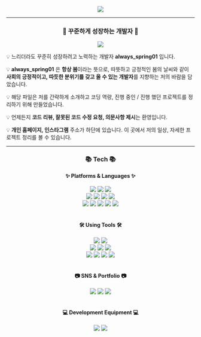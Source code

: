 <div align="center">
  <img src= "https://capsule-render.vercel.app/api?type=waving&color=6ccad0&height=400&section=footer&reversal=false&text=always_spring&fontSize=90&fontColor=black&animation=twinkling&fontAlignY=55&desc=Growing%20Devleoper&descAlignY=75&descSize=50" />
</div>

---
<div align="center">
  <h3><b>🚀 꾸준하게 성장하는 개발자 🚀</b></h3>
  <a href="https://github.com/always-spring01/always-spring01/blob/main/README.md">
    <img src="https://img.shields.io/badge/Readme-181717?style=flat-square&logo=ReadMe&logoColor=white"/>
  </a>
</div>

💡 느리더라도 꾸준히 성장하려고 노력하는 개발자 **always_spring01** 입니다.

💡 **always_spring01** 은 **항상 봄**이라는 뜻으로, 따뜻하고 긍정적인 봄의 날씨와 같이 **사회의 긍정적이고, 따듯한 분위기를 갖고 올 수 있는 개발자**를 지향하는 저의 바람을 담았습니다.

💡 해당 파일은 저를 간략하게 소개하고 코딩 역량, 진행 중인 / 진행 했던 프로젝트를 정리하기 위해 만들었습니다.

💡 언제든지 **코드 리뷰, 잘못된 코드 수정 요청, 의문사항 제시**는 환영입니다.

💡 **개인 홈페이지, 인스타그램** 주소가 하단에 있습니다. 이 곳에서 저의 일상, 자세한 프로젝트 정리를 볼 수 있습니다.

---
<div align="center">
  <h3><b>📚 Tech 📚</b></h3>
    <h4>✨ Platforms & Languages ✨</h4>
      <img src="https://img.shields.io/badge/Java-007396?style=flat-square&logo=Conda-Forge&logoColor=white"/>
      <img src="https://img.shields.io/badge/JavaScript-F7DF1E?style=flat-square&logo=JavaScript&logoColor=white"/>
      <img src="https://img.shields.io/badge/Node.js-339933?style=flat-square&logo=Node.js&logoColor=white"/> <br>
      <img src="https://img.shields.io/badge/Python-3776AB?style=flat-square&logo=Python&logoColor=white"/>
      <img src="https://img.shields.io/badge/Django-092E20?style=flat-square&logo=Django&logoColor=white"/>
      <img src="https://img.shields.io/badge/C-00599C?style=flat-square&logo=C&logoColor=white"/>
      <img src="https://img.shields.io/badge/Arduino-00979D?style=flat-square&logo=Arduino&logoColor=white"/> <br>
      <img src="https://img.shields.io/badge/Android-3DDC84?style=flat-square&logo=Android&logoColor=white"/>
      <img src="https://img.shields.io/badge/Windows-007BD4?style=flat-square&logo=Windows 11&logoColor=white"/>
      <img src="https://img.shields.io/badge/macOS-000000?style=flat-square&logo=macOS&logoColor=white"/>
      <img src="https://img.shields.io/badge/Linux-FCC624?style=flat-square&logo=Linux&logoColor=white"/>
      <img src="https://img.shields.io/badge/Ubuntu-E95420?style=flat-square&logo=Ubuntu&logoColor=white"/>
</div>
<br>
<div align="center">
    <h4>🛠 Using Tools 🛠</h4>
      <img src="https://img.shields.io/badge/Visual Studio-5C2D91?style=flat-square&logo=Visual Studio&logoColor=white"/>
      <img src="https://img.shields.io/badge/Visual Studio Code-007ACC?style=flat-square&logo=Visual Studio Code&logoColor=white"/><br>
      <img src="https://img.shields.io/badge/Eclipse IDE-2C2255?style=flat-square&logo=Eclipse IDE&logoColor=white"/>
      <img src="https://img.shields.io/badge/PyCharm-000000?style=flat-square&logo=PyCharm&logoColor=white"/>
      <img src="https://img.shields.io/badge/Android Studio-3DDC84?style=flat-square&logo=Android Studio&logoColor=white"/><br>
      <img src="https://img.shields.io/badge/iTerm2-000000?style=flat-square&logo=iTerm2&logoColor=white"/>
      <img src="https://img.shields.io/badge/XCode-147EFB?style=flat-square&logo=Xcode&logoColor=white"/>
      <img src="https://img.shields.io/badge/GitHub-181717?style=flat-square&logo=GitHub&logoColor=white"/>
      <img src="https://img.shields.io/badge/GitHub Desktop-181717?style=flat-square&logo=Github&logoColor=white"/>
</div>
<br>
<div align="center">
    <h4>📷 SNS & Portfolio 📷</h4>
      <img src="https://img.shields.io/badge/Instagram-E4405F?style=flat-square&logo=Instagram&logoColor=white"/>
      <img src="https://img.shields.io/badge/GitHub-181717?style=flat-square&logo=GitHub&logoColor=white"/>
      <img src="https://img.shields.io/badge/GitHub Pages-222222?style=flat-square&logo=GitHub Pages&logoColor=white"/>
</div>
<br>
<div align="center">
    <h4>💻 Development Equipment 💻</h4>
      <img src="https://img.shields.io/badge/ThinkPad T490s-EE2624?style=flat-square&logo=ThinkPad&logoColor=white"/>
      <img src="https://img.shields.io/badge/MacBook Pro 14(M1pro)-000000?style=flat-square&logo=Apple&logoColor=white"/>
</div>

